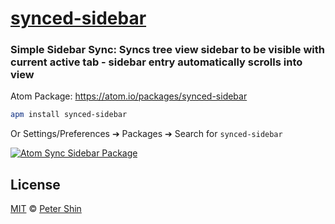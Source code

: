 # [synced-sidebar](https://github.com/peterdotjs/atom-synced-sidebar.git)

### Simple Sidebar Sync: Syncs tree view sidebar to be visible with current active tab - sidebar entry automatically scrolls into view

Atom Package: https://atom.io/packages/synced-sidebar

```bash
apm install synced-sidebar
```

Or Settings/Preferences ➔ Packages ➔ Search for `synced-sidebar`

[![Atom Sync Sidebar Package](https://github.com/peterdotjs/atom-synced-sidebar/blob/master/synced-sidebar.gif)](https://www.youtube.com/watch?v=fwYiFJ-9A6Y)

## License

[MIT](https://github.com/peterdotjs/atom-synced-sidebar/blob/master/LICENSE.md) © [Peter Shin](https://github.com/peterdotjs)
